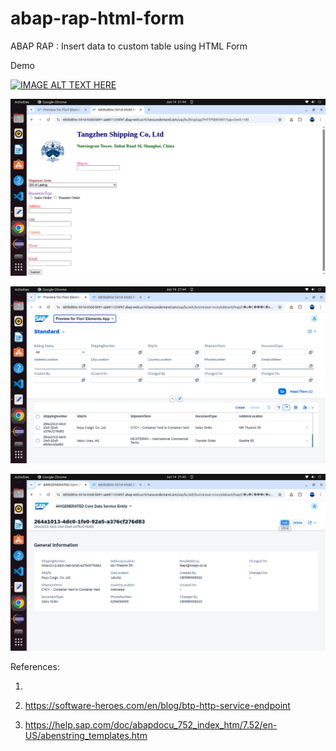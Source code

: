 # abap-rap-html-form
ABAP RAP : Insert data to custom table using HTML Form

Demo

[![IMAGE ALT TEXT HERE](http://img.youtube.com/vi/IrMOCr3Ccg/0.jpg)](http://www.youtube.com/watch?v=IrMOCr3Ccg)

![alt text](https://github.com/jenizar/abap-rap-html-form/blob/main/screenshot/pic2.png)

![alt text](https://github.com/jenizar/abap-rap-html-form/blob/main/screenshot/pic1.png)

![alt text](https://github.com/jenizar/abap-rap-html-form/blob/main/screenshot/pic3.png)

References:

1. 

2. https://software-heroes.com/en/blog/btp-http-service-endpoint

3. https://help.sap.com/doc/abapdocu_752_index_htm/7.52/en-US/abenstring_templates.htm
